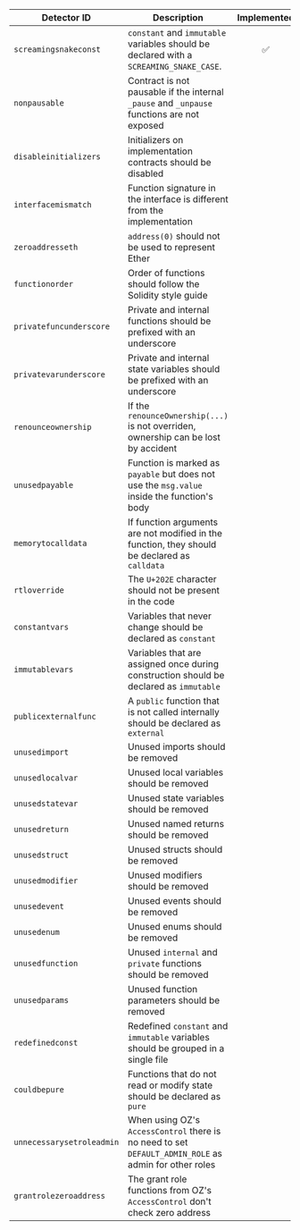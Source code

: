 | Detector ID | Description | Implemented |
| --- | --- | :---: |
| `screamingsnakeconst` | `constant` and `immutable` variables should be declared with a `SCREAMING_SNAKE_CASE`. | ✅ |
| `nonpausable` | Contract is not pausable if the internal `_pause` and `_unpause` functions are not exposed | |
| `disableinitializers` | Initializers on implementation contracts should be disabled | |
| `interfacemismatch` | Function signature in the interface is different from the implementation | |
| `zeroaddresseth` | `address(0)` should not be used to represent Ether | |
| `functionorder` | Order of functions should follow the Solidity style guide | |
| `privatefuncunderscore` | Private and internal functions should be prefixed with an underscore | |
| `privatevarunderscore` | Private and internal state variables should be prefixed with an underscore | |
| `renounceownership` | If the `renounceOwnership(...)` is not overriden, ownership can be lost by accident | | 
| `unusedpayable` | Function is marked as `payable` but does not use the `msg.value` inside the function's body | |
| `memorytocalldata` | If function arguments are not modified in the function, they should be declared as `calldata` | |
| `rtloverride` | The `U+202E` character should not be present in the code | |
| `constantvars` | Variables that never change should be declared as `constant` | |
| `immutablevars` | Variables that are assigned once during construction should be declared as `immutable` | |
| `publicexternalfunc` | A `public` function that is not called internally should be declared as `external` | |
| `unusedimport` | Unused imports should be removed | |
| `unusedlocalvar` | Unused local variables should be removed | |
| `unusedstatevar` | Unused state variables should be removed | |
| `unusedreturn` | Unused named returns should be removed | |
| `unusedstruct` | Unused structs should be removed | |
| `unusedmodifier` | Unused modifiers should be removed | |
| `unusedevent` | Unused events should be removed | |
| `unusedenum` | Unused enums should be removed | |
| `unusedfunction` | Unused `internal` and `private` functions should be removed | |
| `unusedparams` | Unused function parameters should be removed | |
| `redefinedconst` | Redefined `constant` and `immutable` variables should be grouped in a single file | |
| `couldbepure` | Functions that do not read or modify state should be declared as `pure` | |
| `unnecessarysetroleadmin` | When using OZ's `AccessControl` there is no need to set `DEFAULT_ADMIN_ROLE` as admin for other roles | |
| `grantrolezeroaddress` | The grant role functions from OZ's `AccessControl` don't check zero address | |

